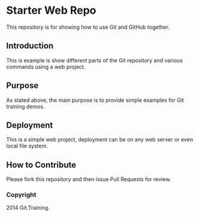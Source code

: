 # Starter Web Repo

This repository is for showing how to use Git and GitHub together.

## Introduction

This is example is show different parts of the Git repository and various commands using a web project.

## Purpose

As stated above, the main purpose is to provide simple examples for Git training demos.

## Deployment

This is a simple web project, deployment can be on any web server or even local file system.

## How to Contribute

Please fork this repository and then issue Pull Requests for
review.


### Copyright

2014 Git.Training.